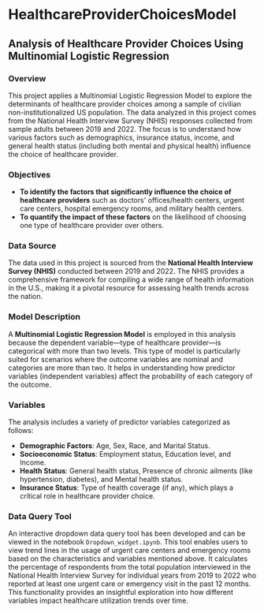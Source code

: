 # HealthcareProviderChoicesModel

## Analysis of Healthcare Provider Choices Using Multinomial Logistic Regression

### Overview
This project applies a Multinomial Logistic Regression Model to explore the determinants of healthcare provider choices among a sample of civilian non-institutionalized US population. The data analyzed in this project comes from the National Health Interview Survey (NHIS) responses collected from sample adults between 2019 and 2022. The focus is to understand how various factors such as demographics, insurance status, income, and general health status (including both mental and physical health) influence the choice of healthcare provider.

### Objectives
- **To identify the factors that significantly influence the choice of healthcare providers** such as doctors' offices/health centers, urgent care centers, hospital emergency rooms, and military health centers.
- **To quantify the impact of these factors** on the likelihood of choosing one type of healthcare provider over others.

### Data Source
The data used in this project is sourced from the **National Health Interview Survey (NHIS)** conducted between 2019 and 2022. The NHIS provides a comprehensive framework for compiling a wide range of health information in the U.S., making it a pivotal resource for assessing health trends across the nation.

### Model Description
A **Multinomial Logistic Regression Model** is employed in this analysis because the dependent variable—type of healthcare provider—is categorical with more than two levels. This type of model is particularly suited for scenarios where the outcome variables are nominal and categories are more than two. It helps in understanding how predictor variables (independent variables) affect the probability of each category of the outcome.

### Variables
The analysis includes a variety of predictor variables categorized as follows:

- **Demographic Factors**: Age, Sex, Race, and Marital Status.
- **Socioeconomic Status**: Employment status, Education level, and Income.
- **Health Status**: General health status, Presence of chronic ailments (like hypertension, diabetes), and Mental health status.
- **Insurance Status**: Type of health coverage (if any), which plays a critical role in healthcare provider choice.

### Data Query Tool
An interactive dropdown data query tool has been developed and can be viewed in the notebook `Dropdown_widget.ipynb`. This tool enables users to view trend lines in the usage of urgent care centers and emergency rooms based on the characteristics and variables mentioned above. It calculates the percentage of respondents from the total population interviewed in the National Health Interview Survey for individual years from 2019 to 2022 who reported at least one urgent care or emergency visit in the past 12 months. This functionality provides an insightful exploration into how different variables impact healthcare utilization trends over time.
